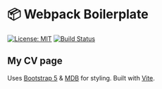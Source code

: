 # 📦 Webpack Boilerplate

[![License: MIT](https://img.shields.io/badge/License-MIT-blue.svg)](https://opensource.org/licenses/MIT) [![Build Status](https://travis-ci.org/diogen737/diogen737.github.io.svg?branch=dev)](https://travis-ci.org/diogen737/diogen737.github.io)

## My CV page

Uses [Bootstrap 5](https://getbootstrap.com/) & [MDB](https://mdbootstrap.com/) for styling. Built with [Vite](https://vitejs.dev/).
